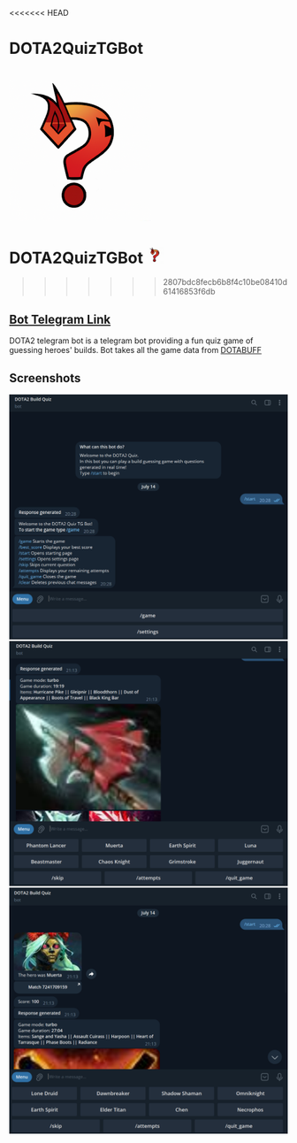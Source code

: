 <<<<<<< HEAD
# DOTA2QuizTGBot
![LOGO](image/LOGO.png)
=======
# DOTA2QuizTGBot [<img src="/Image/LOGO.png" width="30" />](Image/LOGO.png)
>>>>>>> 2807bdc8fecb6b8f4c10be08410d61416853f6db
## [Bot Telegram Link](https://t.me/DOTA2QuizTGBOT)

 DOTA2 telegram bot is a telegram bot providing a fun quiz game of guessing heroes' builds.
 Bot takes all the game data from [DOTABUFF](https://www.dotabuff.com/)
 
 ## Screenshots
![Screenshot 1](Image/Screen1.png)
![Screenshot 2](Image/Screen2.png)
![Screenshot 3](Image/Screen3.png)
